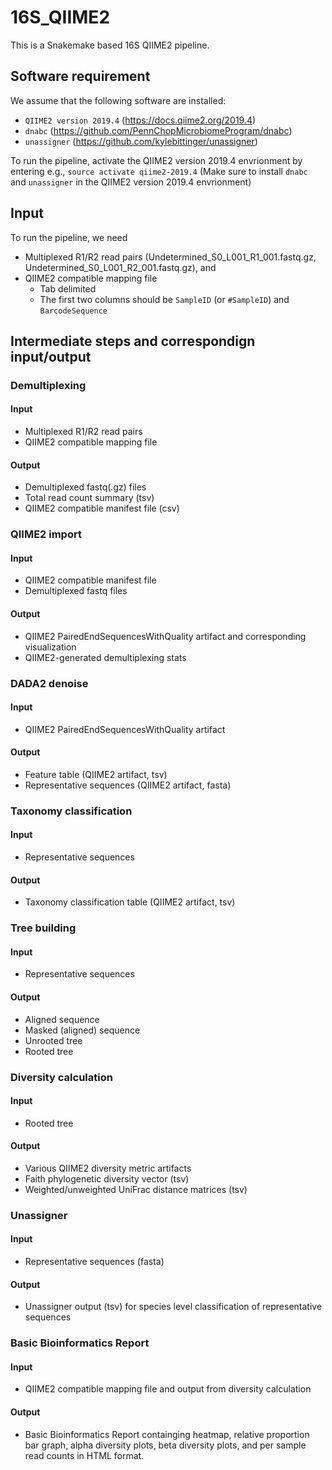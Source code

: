 # 16S_QIIME2
This is a Snakemake based 16S QIIME2 pipeline.

## Software requirement
We assume that the following software are installed:
- `QIIME2 version 2019.4` (https://docs.qiime2.org/2019.4)
- `dnabc` (https://github.com/PennChopMicrobiomeProgram/dnabc)
- `unassigner` (https://github.com/kylebittinger/unassigner)

To run the pipeline, activate the QIIME2 version 2019.4 envrionment by entering e.g.,
`source activate qiime2-2019.4`
(Make sure to install `dnabc` and `unassigner` in the QIIME2 version 2019.4 envrionment)

## Input
To run the pipeline, we need
- Multiplexed R1/R2 read pairs (Undetermined_S0_L001_R1_001.fastq.gz, Undetermined_S0_L001_R2_001.fastq.gz), and
- QIIME2 compatible mapping file
  - Tab delimited
  - The first two columns should be `SampleID` (or `#SampleID`) and `BarcodeSequence`

## Intermediate steps and correspondign input/output
### Demultiplexing
#### Input
- Multiplexed R1/R2 read pairs
- QIIME2 compatible mapping file
#### Output
- Demultiplexed fastq(.gz) files
- Total read count summary (tsv)
- QIIME2 compatible manifest file (csv)

### QIIME2 import
#### Input
- QIIME2 compatible manifest file
- Demultiplexed fastq files
#### Output
- QIIME2 PairedEndSequencesWithQuality artifact and corresponding visualization
- QIIME2-generated demultiplexing stats

### DADA2 denoise
#### Input
- QIIME2 PairedEndSequencesWithQuality artifact
#### Output
- Feature table (QIIME2 artifact, tsv)
- Representative sequences (QIIME2 artifact, fasta)

### Taxonomy classification
#### Input
- Representative sequences 
#### Output
- Taxonomy classification table (QIIME2 artifact, tsv) 

### Tree building
#### Input
- Representative sequences 
#### Output
- Aligned sequence
- Masked (aligned) sequence
- Unrooted tree
- Rooted tree

### Diversity calculation
#### Input
- Rooted tree
#### Output
- Various QIIME2 diversity metric artifacts
- Faith phylogenetic diversity vector (tsv)
- Weighted/unweighted UniFrac distance matrices (tsv)

### Unassigner
#### Input
- Representative sequences (fasta)
#### Output
- Unassigner output (tsv) for species level classification of representative sequences

### Basic Bioinformatics Report
#### Input
- QIIME2 compatible mapping file and output from diversity calculation 
#### Output
- Basic Bioinformatics Report containging heatmap, relative proportion bar graph, alpha diversity plots, beta diversity plots, and per sample read counts in HTML format.
